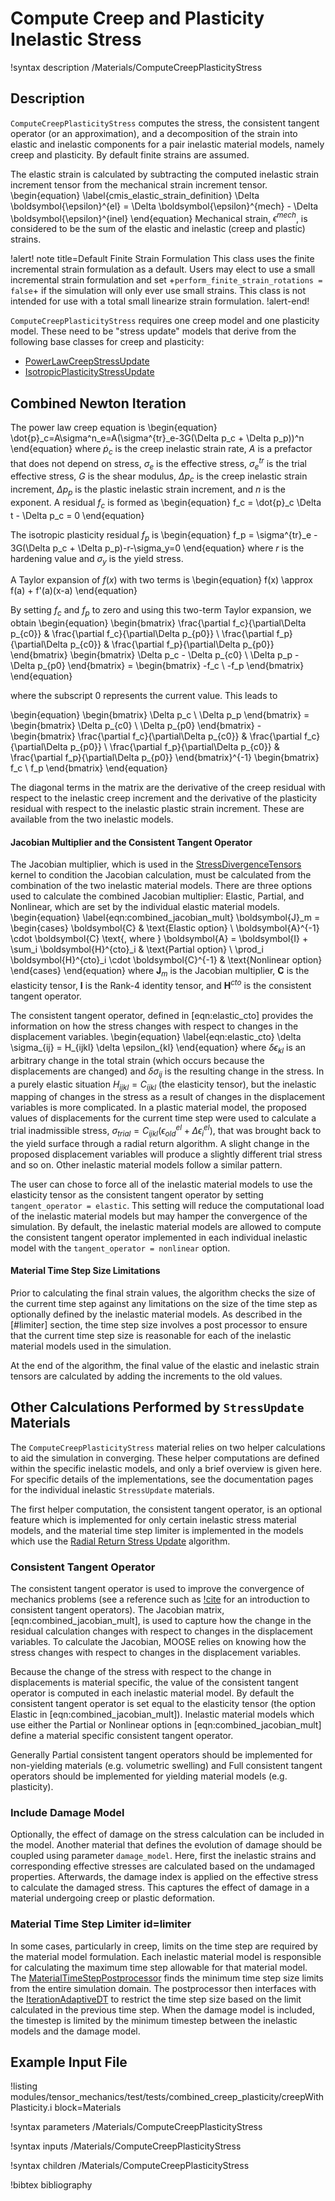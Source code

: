 # Compute Creep and Plasticity Inelastic Stress

!syntax description /Materials/ComputeCreepPlasticityStress

## Description

`ComputeCreepPlasticityStress` computes the stress, the consistent tangent
operator (or an approximation), and a decomposition of the strain
into elastic and inelastic components for a pair inelastic
material models, namely creep and plasticity.
By default finite strains are assumed.

The elastic strain is calculated by subtracting the computed inelastic strain
increment tensor from the mechanical strain increment tensor.
\begin{equation}
  \label{cmis_elastic_strain_definition}
  \Delta \boldsymbol{\epsilon}^{el} = \Delta \boldsymbol{\epsilon}^{mech} - \Delta \boldsymbol{\epsilon}^{inel}
\end{equation}
Mechanical strain, $\epsilon^{mech}$, is considered to be the sum of the elastic
and inelastic (creep and plastic) strains.

!alert! note title=Default Finite Strain Formulation
This class uses the finite incremental strain formulation as a default. Users may
elect to use a small incremental strain formulation and set
+`perform_finite_strain_rotations = false`+ if the simulation will only ever use
small strains.
This class is not intended for use with a total small linearize strain formulation.
!alert-end!

`ComputeCreepPlasticityStress` requires one creep model and one
plasticity model.  These need to be "stress update" models that derive from the
following base classes for creep and plasticity:

- [PowerLawCreepStressUpdate](PowerLawCreepStressUpdate.md)
- [IsotropicPlasticityStressUpdate](IsotropicPlasticityStressUpdate.md)

## Combined Newton Iteration

The power law creep equation is
\begin{equation}
  \dot{p}_c=A\sigma^n_e=A(\sigma^{tr}_e-3G(\Delta p_c + \Delta p_p))^n
\end{equation}
where $\dot{p}_c$ is the creep inelastic strain rate, $A$ is a prefactor that does
not depend on stress, $\sigma_e$ is the effective stress, $\sigma^{tr}_e$ is the
trial effective stress, $G$ is the shear modulus, $\Delta p_c$ is the creep inelastic
strain increment, $\Delta p_p$ is the plastic inelastic strain increment, and $n$ is
the exponent.  A residual $f_c$ is formed as
\begin{equation}
f_c = \dot{p}_c \Delta t - \Delta p_c = 0
\end{equation}

The isotropic plasticity residual $f_p$ is
\begin{equation}
f_p = \sigma^{tr}_e - 3G(\Delta p_c + \Delta p_p)-r-\sigma_y=0
\end{equation}
where $r$ is the hardening value and $\sigma_y$ is the yield stress.

A Taylor expansion of $f(x)$ with two terms is
\begin{equation}
f(x) \approx f(a) + f'(a)(x-a)
\end{equation}

By setting $f_c$ and $f_p$ to zero and using this two-term Taylor expansion, we obtain
\begin{equation}
\begin{bmatrix}
\frac{\partial f_c}{\partial\Delta p_{c0}} & \frac{\partial f_c}{\partial\Delta p_{p0}} \\
\frac{\partial f_p}{\partial\Delta p_{c0}} & \frac{\partial f_p}{\partial\Delta p_{p0}}
\end{bmatrix}
\begin{bmatrix}
\Delta p_c - \Delta p_{c0} \\
\Delta p_p - \Delta p_{p0}
\end{bmatrix} =
\begin{bmatrix}
-f_c \\
-f_p
\end{bmatrix}
\end{equation}

where the subscript $0$ represents the current value.  This leads to

\begin{equation}
\begin{bmatrix}
\Delta p_c \\
\Delta p_p
\end{bmatrix} =
\begin{bmatrix}
\Delta p_{c0} \\
\Delta p_{p0}
\end{bmatrix} -
\begin{bmatrix}
\frac{\partial f_c}{\partial\Delta p_{c0}} & \frac{\partial f_c}{\partial\Delta p_{p0}} \\
\frac{\partial f_p}{\partial\Delta p_{c0}} & \frac{\partial f_p}{\partial\Delta p_{p0}}
\end{bmatrix}^{-1}
\begin{bmatrix}
f_c \\
f_p
\end{bmatrix}
\end{equation}

The diagonal terms in the matrix are the derivative of the creep residual with respect to the inelastic creep increment and the derivative of the plasticity residual with respect to the inelastic plastic strain increment.  These are available from the two inelastic models.

#### Jacobian Multiplier and the Consistent Tangent Operator

The Jacobian multiplier, which is used in the [StressDivergenceTensors](/StressDivergenceTensors.md)
kernel to condition the Jacobian calculation, must be calculated from the combination
of the two inelastic material models. There are three options used to
calculate the combined Jacobian multiplier: Elastic, Partial, and Nonlinear, which
are set by the individual elastic material models.
\begin{equation}
  \label{eqn:combined_jacobian_mult}
  \boldsymbol{J}_m = \begin{cases}
                  \boldsymbol{C} & \text{Elastic option} \\
                  \boldsymbol{A}^{-1} \cdot \boldsymbol{C} \text{, where }
                      \boldsymbol{A} = \boldsymbol{I} + \sum_i \boldsymbol{H}^{cto}_i & \text{Partial option} \\
                  \prod_i \boldsymbol{H}^{cto}_i \cdot \boldsymbol{C}^{-1}  & \text{Nonlinear option}
                 \end{cases}
\end{equation}
where $\boldsymbol{J}_m$ is the Jacobian multiplier, $\boldsymbol{C}$ is the elasticity
tensor, $\boldsymbol{I}$ is the Rank-4 identity tensor, and $\boldsymbol{H}^{cto}$ is the
consistent tangent operator.

The consistent tangent operator, defined in [eqn:elastic_cto] provides the information
on how the stress changes with respect to changes in the displacement variables.
\begin{equation}
  \label{eqn:elastic_cto}
  \delta \sigma_{ij} = H_{ijkl} \delta \epsilon_{kl}
\end{equation}
where $\delta \epsilon_{kl}$ is an arbitrary change in the total strain
(which occurs because the displacements are changed) and $\delta \sigma_{ij}$
is the resulting change in the stress.
In a purely elastic situation $H_{ijkl} = C_{ijkl}$ (the elasticity tensor), but
the inelastic mapping of changes in the stress as a result of changes in the
displacement variables is more complicated.
In a plastic material model, the proposed values
of displacements for the current time step were used to calculate a trial
inadmissible stress, $\sigma_{trial}=C_{ijkl} ( \epsilon^{el}_{old} + \Delta \epsilon^{el}_i )$,
that was brought back
to the yield surface through a radial return algorithm. A slight change in the
proposed displacement variables will produce a slightly different trial stress
and so on.
Other inelastic material models follow a similar pattern.

The user can chose to force all of the inelastic material models to use the elasticity
tensor as the consistent tangent operator by setting `tangent_operator = elastic`.
This setting will reduce the computational load of the inelastic material models
but may hamper the convergence of the simulation.
By default, the inelastic material models are allowed to compute the consistent
tangent operator implemented in each individual inelastic model with the
`tangent_operator = nonlinear` option.

#### Material Time Step Size Limitations

Prior to calculating the final strain values, the algorithm checks the size of
the current time step against any limitations on the size of the time step as
optionally defined by the inelastic material models.
As described in the [#limiter] section, the time step size
involves a post processor to ensure that the current time step size is reasonable
for each of the inelastic material models used in the simulation.

At the end of the algorithm, the final value of the elastic and inelastic
strain tensors are calculated by adding the increments to the old values.


## Other Calculations Performed by `StressUpdate` Materials

The `ComputeCreepPlasticityStress` material relies on two helper calculations
to aid the simulation in converging.
These helper computations are defined within the specific inelastic models, and
only a brief overview is given here.
For specific details of the implementations, see the documentation pages for the
individual inelastic `StressUpdate` materials.

The first helper computation, the consistent tangent operator, is an optional
feature which is implemented for only certain inelastic
stress material models, and the material time step limiter is implemented in the
models which use the [Radial Return Stress Update](/RadialReturnStressUpdate.md)
algorithm.

### Consistent Tangent Operator

The consistent tangent operator is used to improve the convergence of mechanics
problems (see a reference such as [!cite](simo1985cto) for an introduction to
consistent tangent operators).
The Jacobian matrix, [eqn:combined_jacobian_mult],
is used to capture how the change in the residual calculation changes with respect
to changes in the displacement variables.
To calculate the Jacobian, MOOSE relies on knowing how the stress changes with
respect to changes in the displacement variables.

Because the change of the stress with respect to the change in displacements is
material specific, the value of the consistent tangent operator
is computed in each inelastic material model. By default the consistent tangent
operator is set equal to the elasticity tensor (the option Elastic in
[eqn:combined_jacobian_mult]).
Inelastic material models which use either the Partial or Nonlinear options in
[eqn:combined_jacobian_mult] define a material
specific consistent tangent operator.

Generally Partial consistent tangent operators should be implemented for
non-yielding materials (e.g. volumetric swelling) and Full consistent tangent
operators should be implemented for yielding material models (e.g. plasticity).

### Include Damage Model

Optionally, the effect of damage on the stress calculation can be included in
the model. Another material that defines the evolution of damage should be
coupled using parameter `damage_model`. Here, first the inelastic strains and
corresponding effective stresses are calculated based on the undamaged
properties. Afterwards, the damage index is applied on the effective stress to
calculate the damaged stress. This captures the effect of damage in a material
undergoing creep or plastic deformation.

### Material Time Step Limiter id=limiter

In some cases, particularly in creep, limits on the time step are required by
the material model formulation. Each inelastic material model is responsible for
calculating the maximum time step allowable for that material model. The
[MaterialTimeStepPostprocessor](/MaterialTimeStepPostprocessor.md) finds the
minimum time step size limits from the entire simulation domain. The
postprocessor then interfaces with the
[IterationAdaptiveDT](/IterationAdaptiveDT.md) to restrict the time step size
based on the limit calculated in the previous time step. When the damage model
is included, the timestep is limited by the minimum timestep between the
inelastic models and the damage model.


## Example Input File

!listing modules/tensor_mechanics/test/tests/combined_creep_plasticity/creepWithPlasticity.i block=Materials


!syntax parameters /Materials/ComputeCreepPlasticityStress

!syntax inputs /Materials/ComputeCreepPlasticityStress

!syntax children /Materials/ComputeCreepPlasticityStress

!bibtex bibliography
